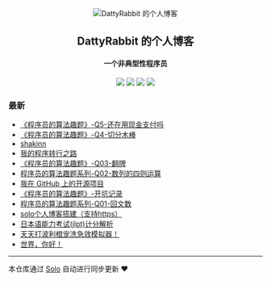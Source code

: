 <p align="center"><img alt="DattyRabbit 的个人博客" src="https://b3logfile.com/file/2020/08/fav-c63f5aa8.png"></p><h2 align="center">
DattyRabbit 的个人博客
</h2>

<h4 align="center">一个非典型性程序员</h4>
<p align="center"><a title="DattyRabbit 的个人博客" target="_blank" href="https://github.com/DattyRabbit/solo-blog"><img src="https://img.shields.io/github/last-commit/DattyRabbit/solo-blog.svg?style=flat-square&color=FF9900"></a>
<a title="GitHub repo size in bytes" target="_blank" href="https://github.com/DattyRabbit/solo-blog"><img src="https://img.shields.io/github/repo-size/DattyRabbit/solo-blog.svg?style=flat-square"></a>
<a title="Solo Version" target="_blank" href="https://github.com/88250/solo/releases"><img src="https://img.shields.io/badge/solo-4.3.1-f1e05a.svg?style=flat-square&color=blueviolet"></a>
<a title="Hits" target="_blank" href="https://github.com/88250/hits"><img src="https://hits.b3log.org/DattyRabbit/solo-blog.svg"></a></p>

### 最新

* [《程序员的算法趣题》-Q5-还在用现金支付吗](http://localhost/articles/2020/10/01/1601561813239.html)
* [《程序员的算法趣题》-Q4-切分木棒](http://localhost/articles/2020/09/27/1601187024923.html)
* [shakinn](http://localhost/articles/2020/09/14/1600064420036.html)
* [我的程序转行之路](http://localhost/articles/2020/09/10/1599750450369.html)
* [《程序员的算法趣题》-Q03-翻牌](http://localhost/articles/2020/09/07/1599490042505.html)
* [程序员的算法趣题系列-Q02-数列的四则运算](http://localhost/articles/2020/09/05/1599279801264.html)
* [我在 GitHub 上的开源项目](http://localhost/my-github-repos)
* [《程序员的算法趣题》-开坑记录](http://localhost/articles/2020/08/16/1597576674555.html)
* [程序员的算法趣题系列-Q01-回文数](http://localhost/articles/2020/08/16/1597576348713.html)
* [solo个人博客搭建（支持https）](http://localhost/articles/2020/08/16/1597562400409.html)
* [日本语能力考试(jlpt)计分解析](http://localhost/articles/2020/08/15/1597479171417.html)
* [天天打波利橙宠洗急效模拟器！](http://localhost/articles/2020/08/14/1597419465852.html)
* [世界，你好！](http://localhost/hello-solo)



---

本仓库通过 [Solo](https://github.com/88250/solo) 自动进行同步更新 ❤️ 